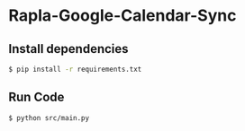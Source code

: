 # Rapla-Google-Calendar-Sync

## Install dependencies
```bash
$ pip install -r requirements.txt
```

## Run Code
```bash
$ python src/main.py
```
